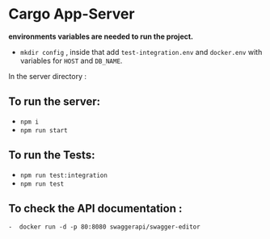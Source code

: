 # Cargo App-Server

__environments variables are needed to run the project.__
- `mkdir config` , inside that add `test-integration.env` and `docker.env` with variables for `HOST` and `DB_NAME`.

In the server directory :

## To run the server:
- `npm i`
- `npm run start`

## To run the Tests:
- `npm run test:integration`
- `npm run test`

## To check the API documentation :
`-  docker run -d -p 80:8080 swaggerapi/swagger-editor`
